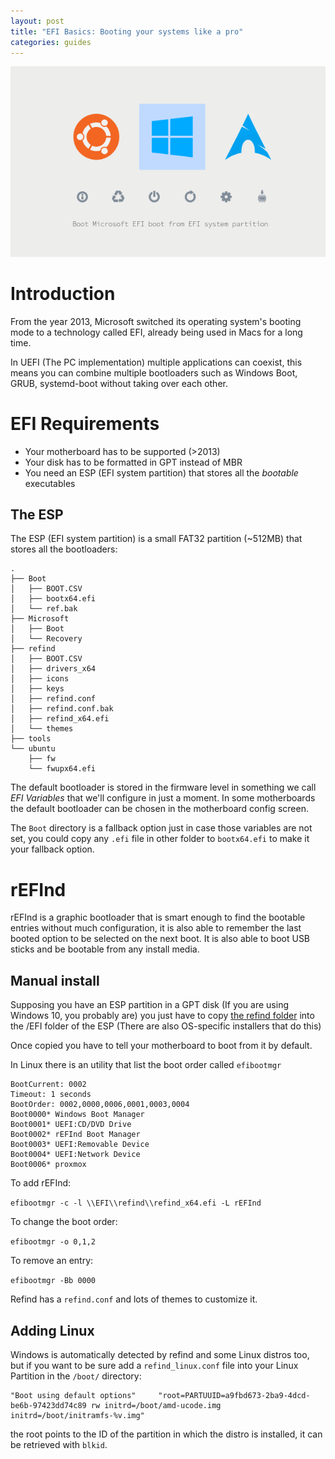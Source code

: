 ```yaml
---
layout: post
title: "EFI Basics: Booting your systems like a pro"
categories: guides
---
```


![Refind Bootloader](/assets/img/refind_scr.png)

# Introduction
From the year 2013, Microsoft switched its operating system's booting mode to a technology called EFI, already being used in Macs for a long time.

In UEFI (The PC implementation) multiple applications can coexist, this means you can combine multiple bootloaders such as Windows Boot, GRUB, systemd-boot without taking over each other.

# EFI Requirements
 * Your motherboard has to be supported (>2013)
 * Your disk has to be formatted in GPT instead of MBR
 * You need an ESP (EFI system partition) that stores all the *bootable* executables

 ## The ESP

The ESP (EFI system partition) is a small FAT32 partition (~512MB) that stores all the bootloaders:

```
.
├── Boot
│   ├── BOOT.CSV
│   ├── bootx64.efi
│   └── ref.bak
├── Microsoft
│   ├── Boot
│   └── Recovery
├── refind
│   ├── BOOT.CSV
│   ├── drivers_x64
│   ├── icons
│   ├── keys
│   ├── refind.conf
│   ├── refind.conf.bak
│   ├── refind_x64.efi
│   └── themes
├── tools
└── ubuntu
    ├── fw
    └── fwupx64.efi
```

The default bootloader is stored in the firmware level in something we call *EFI Variables* that we'll configure in just a moment. In some motherboards the default bootloader can be chosen in the motherboard config screen.

The `Boot` directory is a fallback option just in case those variables are not set, you could copy any `.efi` file in other folder to `bootx64.efi` to make it your fallback option.

# rEFInd

rEFInd is a graphic bootloader that is smart enough to find the bootable entries without much configuration, it is also able to remember the last booted option to be selected on the next boot. It is also able to boot USB sticks and be bootable from any install media.

## Manual install

Supposing you have an ESP partition in a GPT disk (If you are using Windows 10, you probably are) you just have to copy [the refind folder](https://sourceforge.net/projects/refind/files/0.11.4/refind-bin-0.11.4.zip/download) into the /EFI folder of the ESP (There are also OS-specific installers that do this)

Once copied you have to tell your motherboard to boot from it by default.

In Linux there is an utility that list the boot order called `efibootmgr`

```
BootCurrent: 0002
Timeout: 1 seconds
BootOrder: 0002,0000,0006,0001,0003,0004
Boot0000* Windows Boot Manager
Boot0001* UEFI:CD/DVD Drive
Boot0002* rEFInd Boot Manager
Boot0003* UEFI:Removable Device
Boot0004* UEFI:Network Device
Boot0006* proxmox
```

To add rEFInd:

`efibootmgr -c -l \\EFI\\refind\\refind_x64.efi -L rEFInd`

To change the boot order:

`efibootmgr -o 0,1,2`

To remove an entry:

`efibootmgr -Bb 0000`

Refind has a `refind.conf` and lots of themes to customize it.

## Adding Linux

Windows is automatically detected by refind and some Linux distros too, but if you want to be sure add a `refind_linux.conf` file into your Linux Partition in the `/boot/` directory:

```
"Boot using default options"     "root=PARTUUID=a9fbd673-2ba9-4dcd-be6b-97423dd74c89 rw initrd=/boot/amd-ucode.img initrd=/boot/initramfs-%v.img"
```

the root points to the ID of the partition in which the distro is installed, it can be retrieved with `blkid`.







